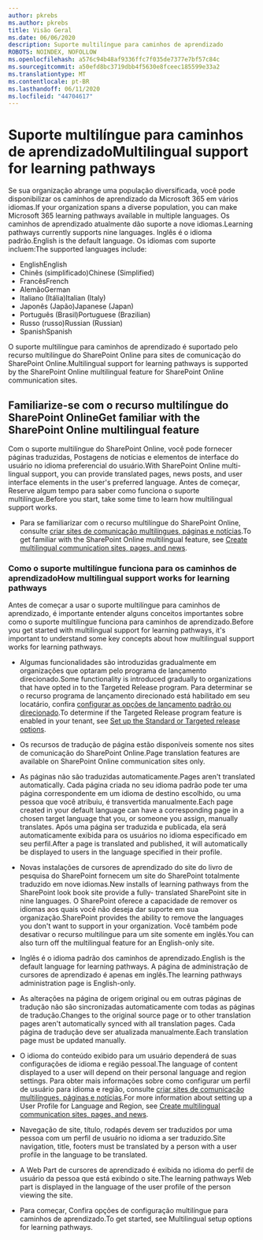 ```yaml
---
author: pkrebs
ms.author: pkrebs
title: Visão Geral
ms.date: 06/06/2020
description: Suporte multilíngue para caminhos de aprendizado
ROBOTS: NOINDEX, NOFOLLOW
ms.openlocfilehash: a576c94b48af9336ffc7f035de7377e7bf57c84c
ms.sourcegitcommit: a50efd8bc3719dbb4f5630e8fceec185599e33a2
ms.translationtype: MT
ms.contentlocale: pt-BR
ms.lasthandoff: 06/11/2020
ms.locfileid: "44704617"
---
```

# <a name="multilingual-support-for-learning-pathways"></a><span data-ttu-id="11b42-103">Suporte multilíngue para caminhos de aprendizado</span><span class="sxs-lookup"><span data-stu-id="11b42-103">Multilingual support for learning pathways</span></span>

<span data-ttu-id="11b42-104">Se sua organização abrange uma população diversificada, você pode disponibilizar os caminhos de aprendizado da Microsoft 365 em vários idiomas.</span><span class="sxs-lookup"><span data-stu-id="11b42-104">If your organization spans a diverse population, you can make Microsoft 365 learning pathways available in multiple languages.</span></span> <span data-ttu-id="11b42-105">Os caminhos de aprendizado atualmente dão suporte a nove idiomas.</span><span class="sxs-lookup"><span data-stu-id="11b42-105">Learning pathways currently supports nine languages.</span></span> <span data-ttu-id="11b42-106">Inglês é o idioma padrão.</span><span class="sxs-lookup"><span data-stu-id="11b42-106">English is the default language.</span></span> <span data-ttu-id="11b42-107">Os idiomas com suporte incluem:</span><span class="sxs-lookup"><span data-stu-id="11b42-107">The supported languages include:</span></span>   

- <span data-ttu-id="11b42-108">English</span><span class="sxs-lookup"><span data-stu-id="11b42-108">English</span></span>    
- <span data-ttu-id="11b42-109">Chinês (simplificado)</span><span class="sxs-lookup"><span data-stu-id="11b42-109">Chinese (Simplified)</span></span>
- <span data-ttu-id="11b42-110">Francês</span><span class="sxs-lookup"><span data-stu-id="11b42-110">French</span></span>
- <span data-ttu-id="11b42-111">Alemão</span><span class="sxs-lookup"><span data-stu-id="11b42-111">German</span></span>
- <span data-ttu-id="11b42-112">Italiano (Itália)</span><span class="sxs-lookup"><span data-stu-id="11b42-112">Italian (Italy)</span></span>
- <span data-ttu-id="11b42-113">Japonês (Japão)</span><span class="sxs-lookup"><span data-stu-id="11b42-113">Japanese (Japan)</span></span>
- <span data-ttu-id="11b42-114">Português (Brasil)</span><span class="sxs-lookup"><span data-stu-id="11b42-114">Portuguese (Brazilian)</span></span>
- <span data-ttu-id="11b42-115">Russo (russo)</span><span class="sxs-lookup"><span data-stu-id="11b42-115">Russian (Russian)</span></span>
- <span data-ttu-id="11b42-116">Spanish</span><span class="sxs-lookup"><span data-stu-id="11b42-116">Spanish</span></span>

<span data-ttu-id="11b42-117">O suporte multilíngue para caminhos de aprendizado é suportado pelo recurso multilíngue do SharePoint Online para sites de comunicação do SharePoint Online.</span><span class="sxs-lookup"><span data-stu-id="11b42-117">Multilingual support for learning pathways is supported by the SharePoint Online multilingual feature for SharePoint Online communication sites.</span></span>  

## <a name="get-familiar-with-the-sharepoint-online-multilingual-feature"></a><span data-ttu-id="11b42-118">Familiarize-se com o recurso multilíngue do SharePoint Online</span><span class="sxs-lookup"><span data-stu-id="11b42-118">Get familiar with the SharePoint Online multilingual feature</span></span>
<span data-ttu-id="11b42-119">Com o suporte multilíngue do SharePoint Online, você pode fornecer páginas traduzidas, Postagens de notícias e elementos de interface do usuário no idioma preferencial do usuário.</span><span class="sxs-lookup"><span data-stu-id="11b42-119">With SharePoint Online multi-lingual support, you can provide translated pages, news posts, and user interface elements in the user's preferred language.</span></span> <span data-ttu-id="11b42-120">Antes de começar, Reserve algum tempo para saber como funciona o suporte multilíngue.</span><span class="sxs-lookup"><span data-stu-id="11b42-120">Before you start, take some time to learn how multilingual support works.</span></span> 
- <span data-ttu-id="11b42-121">Para se familiarizar com o recurso multilíngue do SharePoint Online, consulte [criar sites de comunicação multilíngues, páginas e notícias](https://support.office.com/en-us/article/2bb7d610-5453-41c6-a0e8-6f40b3ed750c).</span><span class="sxs-lookup"><span data-stu-id="11b42-121">To get familiar with the SharePoint Online multilingual feature, see [Create multilingual communication sites, pages, and news](https://support.office.com/en-us/article/2bb7d610-5453-41c6-a0e8-6f40b3ed750c).</span></span> 

### <a name="how-multilingual-support-works-for-learning-pathways"></a><span data-ttu-id="11b42-122">Como o suporte multilíngue funciona para os caminhos de aprendizado</span><span class="sxs-lookup"><span data-stu-id="11b42-122">How multilingual support works for learning pathways</span></span>
<span data-ttu-id="11b42-123">Antes de começar a usar o suporte multilíngue para caminhos de aprendizado, é importante entender alguns conceitos importantes sobre como o suporte multilíngue funciona para caminhos de aprendizado.</span><span class="sxs-lookup"><span data-stu-id="11b42-123">Before you get started with multilingual support for learning pathways, it's important to understand some key concepts about how multilingual support works for learning pathways.</span></span> 

- <span data-ttu-id="11b42-124">Algumas funcionalidades são introduzidas gradualmente em organizações que optaram pelo programa de lançamento direcionado.</span><span class="sxs-lookup"><span data-stu-id="11b42-124">Some functionality is introduced gradually to organizations that have opted in to the Targeted Release program.</span></span> <span data-ttu-id="11b42-125">Para determinar se o recurso programa de lançamento direcionado está habilitado em seu locatário, confira [configurar as opções de lançamento padrão ou direcionado](https://support.office.com/en-us/article/3b3adfa4-1777-4ff0-b606-fb8732101f47).</span><span class="sxs-lookup"><span data-stu-id="11b42-125">To determine if the Targeted Release program feature is enabled in your tenant, see [Set up the Standard or Targeted release options](https://support.office.com/en-us/article/3b3adfa4-1777-4ff0-b606-fb8732101f47).</span></span> 
- <span data-ttu-id="11b42-126">Os recursos de tradução de página estão disponíveis somente nos sites de comunicação do SharePoint Online.</span><span class="sxs-lookup"><span data-stu-id="11b42-126">Page translation features are available on SharePoint Online communication sites only.</span></span>
- <span data-ttu-id="11b42-127">As páginas não são traduzidas automaticamente.</span><span class="sxs-lookup"><span data-stu-id="11b42-127">Pages aren't translated automatically.</span></span> <span data-ttu-id="11b42-128">Cada página criada no seu idioma padrão pode ter uma página correspondente em um idioma de destino escolhido, ou uma pessoa que você atribuiu, é transvertida manualmente.</span><span class="sxs-lookup"><span data-stu-id="11b42-128">Each page created in your default language can have a corresponding page in a chosen target language that you, or someone you assign, manually translates.</span></span> <span data-ttu-id="11b42-129">Após uma página ser traduzida e publicada, ela será automaticamente exibida para os usuários no idioma especificado em seu perfil.</span><span class="sxs-lookup"><span data-stu-id="11b42-129">After a page is translated and published, it will automatically be displayed to users in the language specified in their profile.</span></span>
- <span data-ttu-id="11b42-130">Novas instalações de cursores de aprendizado do site do livro de pesquisa do SharePoint fornecem um site do SharePoint totalmente traduzido em nove idiomas.</span><span class="sxs-lookup"><span data-stu-id="11b42-130">New installs of learning pathways from the SharePoint look book site provide a fully- translated SharePoint site in nine languages.</span></span> <span data-ttu-id="11b42-131">O SharePoint oferece a capacidade de remover os idiomas aos quais você não deseja dar suporte em sua organização.</span><span class="sxs-lookup"><span data-stu-id="11b42-131">SharePoint provides the ability to remove the languages you don't want to support in your organization.</span></span> <span data-ttu-id="11b42-132">Você também pode desativar o recurso multilíngue para um site somente em inglês.</span><span class="sxs-lookup"><span data-stu-id="11b42-132">You can also turn off the multilingual feature for an English-only site.</span></span> 
- <span data-ttu-id="11b42-133">Inglês é o idioma padrão dos caminhos de aprendizado.</span><span class="sxs-lookup"><span data-stu-id="11b42-133">English is the default language for learning pathways.</span></span> <span data-ttu-id="11b42-134">A página de administração de cursores de aprendizado é apenas em inglês.</span><span class="sxs-lookup"><span data-stu-id="11b42-134">The learning pathways administration page is English-only.</span></span> 
- <span data-ttu-id="11b42-135">As alterações na página de origem original ou em outras páginas de tradução não são sincronizadas automaticamente com todas as páginas de tradução.</span><span class="sxs-lookup"><span data-stu-id="11b42-135">Changes to the original source page or to other translation pages aren't automatically synced with all translation pages.</span></span> <span data-ttu-id="11b42-136">Cada página de tradução deve ser atualizada manualmente.</span><span class="sxs-lookup"><span data-stu-id="11b42-136">Each translation page must be updated manually.</span></span>
- <span data-ttu-id="11b42-137">O idioma do conteúdo exibido para um usuário dependerá de suas configurações de idioma e região pessoal.</span><span class="sxs-lookup"><span data-stu-id="11b42-137">The language of content displayed to a user will depend on their personal language and region settings.</span></span> <span data-ttu-id="11b42-138">Para obter mais informações sobre como configurar um perfil de usuário para idioma e região, consulte [criar sites de comunicação multilíngues, páginas e notícias](https://support.office.com/en-us/article/2bb7d610-5453-41c6-a0e8-6f40b3ed750c).</span><span class="sxs-lookup"><span data-stu-id="11b42-138">For more information about setting up a User Profile for Language and Region, see [Create multilingual communication sites, pages, and news](https://support.office.com/en-us/article/2bb7d610-5453-41c6-a0e8-6f40b3ed750c).</span></span> 
- <span data-ttu-id="11b42-139">Navegação de site, título, rodapés devem ser traduzidos por uma pessoa com um perfil de usuário no idioma a ser traduzido.</span><span class="sxs-lookup"><span data-stu-id="11b42-139">Site navigation, title, footers must be translated by a person with a user profile in the language to be translated.</span></span>
- <span data-ttu-id="11b42-140">A Web Part de cursores de aprendizado é exibida no idioma do perfil de usuário da pessoa que está exibindo o site.</span><span class="sxs-lookup"><span data-stu-id="11b42-140">The learning pathways Web part is displayed in the language of the user profile of the person viewing the site.</span></span> 

- <span data-ttu-id="11b42-141">Para começar, Confira opções de configuração multilíngue para caminhos de aprendizado.</span><span class="sxs-lookup"><span data-stu-id="11b42-141">To get started, see Multilingual setup options for learning pathways.</span></span> 